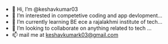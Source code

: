 - 👋 Hi, I’m @keshavkumar03
- 👀 I’m interested in competetive coding and app devlopment...
- 🌱 I’m currently learning BE ece a rajalakhmi institute of tech...
- 💞️ I’m looking to collaborate on anything related to tech ...
- 📫 mail me at keshavkumark03@gmail.com
<!---
keshavkumar03/keshavkumar03 is a ✨ special ✨ repository because its `README.md` (this file) appears on your GitHub profile.
You can click the Preview link to take a look at your changes.
--->
